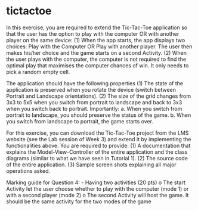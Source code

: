 # tictactoe

In this exercise, you are required to extend the Tic-Tac-Toe application so that the user has the option to play with the computer OR with another player on the same device: 
(1) When the app starts, the app displays two choices: Play with the Computer OR Play with another player. The user then makes his/her choice and the game starts on a second Activity. 
(2) When the user plays with the computer, the computer is not required to find the optimal play that maximises the computer chances of win. It only needs to pick a random empty cell. 

The application should have the following properties 
(1) The state of the application is preserved when you rotate the device (switch between Portrait and Landscape orientations). 
	(2) The size of the grid changes from 3x3 to 5x5 when you switch from portrait to landscape and back to 3x3 when you switch back to portrait. Importantly: a. When you switch from portrait to landscape, you should preserve the status of the game. 
	b. When you switch from landscape to portrait, the game starts over. 
	

For this exercise, you can download the Tic-Tac-Toe project from the LMS website (see the Lab session of Week 3) and extend it by implementing the functionalities above. 
You are required to provide: 
(1) A documentation that explains the Model-View-Controller of the entire application and the class diagrams (similar to what we have seen in Tutorial 1). 
(2) The source code of the entire application. 
(3) Sample screen shots explaining all major operations asked. 

Marking guide for Question 4: 
	- Having two activities (20 pts) o The start Activity let the user choose whether to play with the computer (mode 1) or with a second player (mode 2) 
	o The second Activity will host the game. It should be the same activity for the two modes of the game 
	
